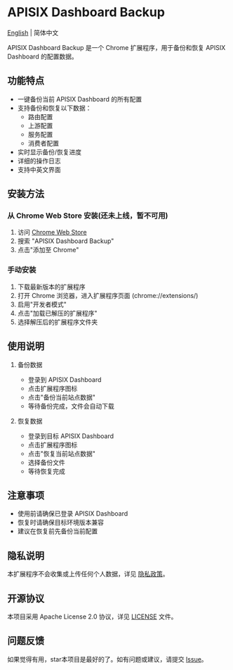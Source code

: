 # APISIX Dashboard Backup

[English](./README_en.md) | 简体中文

APISIX Dashboard Backup 是一个 Chrome 扩展程序，用于备份和恢复 APISIX Dashboard 的配置数据。

## 功能特点

- 一键备份当前 APISIX Dashboard 的所有配置
- 支持备份和恢复以下数据：
  - 路由配置
  - 上游配置
  - 服务配置
  - 消费者配置
- 实时显示备份/恢复进度
- 详细的操作日志
- 支持中英文界面

## 安装方法

### 从 Chrome Web Store 安装(还未上线，暂不可用)
1. 访问 [Chrome Web Store](https://chromewebstore.google.com/detail/apisix-dashboard-%E5%A4%87%E4%BB%BD%E5%B7%A5%E5%85%B7/lmpmkfjofnifhiooomploklbchoeckfg)
2. 搜索 "APISIX Dashboard Backup"
3. 点击"添加至 Chrome"

### 手动安装
1. 下载最新版本的扩展程序
2. 打开 Chrome 浏览器，进入扩展程序页面 (chrome://extensions/)
3. 启用"开发者模式"
4. 点击"加载已解压的扩展程序"
5. 选择解压后的扩展程序文件夹

## 使用说明

1. 备份数据
   - 登录到 APISIX Dashboard
   - 点击扩展程序图标
   - 点击"备份当前站点数据"
   - 等待备份完成，文件会自动下载

2. 恢复数据
   - 登录到目标 APISIX Dashboard
   - 点击扩展程序图标
   - 点击"恢复当前站点数据"
   - 选择备份文件
   - 等待恢复完成

## 注意事项

- 使用前请确保已登录 APISIX Dashboard
- 恢复时请确保目标环境版本兼容
- 建议在恢复前先备份当前配置

## 隐私说明

本扩展程序不会收集或上传任何个人数据，详见 [隐私政策](./PRIVACY.md)。

## 开源协议

本项目采用 Apache License 2.0 协议，详见 [LICENSE](./LICENSE) 文件。

## 问题反馈

如果觉得有用，star本项目是最好的了。如有问题或建议，请提交 [Issue](https://github.com/ahululu/apisix-dashboard-backup/issues)。 